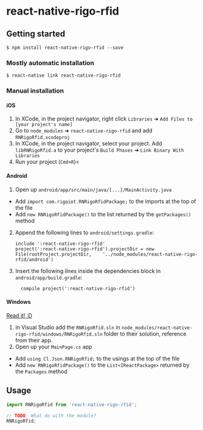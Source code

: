 
# react-native-rigo-rfid

## Getting started

`$ npm install react-native-rigo-rfid --save`

### Mostly automatic installation

`$ react-native link react-native-rigo-rfid`

### Manual installation


#### iOS

1. In XCode, in the project navigator, right click `Libraries` ➜ `Add Files to [your project's name]`
2. Go to `node_modules` ➜ `react-native-rigo-rfid` and add `RNRigoRfid.xcodeproj`
3. In XCode, in the project navigator, select your project. Add `libRNRigoRfid.a` to your project's `Build Phases` ➜ `Link Binary With Libraries`
4. Run your project (`Cmd+R`)<

#### Android

1. Open up `android/app/src/main/java/[...]/MainActivity.java`
  - Add `import com.rigoiot.RNRigoRfidPackage;` to the imports at the top of the file
  - Add `new RNRigoRfidPackage()` to the list returned by the `getPackages()` method
2. Append the following lines to `android/settings.gradle`:
  	```
  	include ':react-native-rigo-rfid'
  	project(':react-native-rigo-rfid').projectDir = new File(rootProject.projectDir, 	'../node_modules/react-native-rigo-rfid/android')
  	```
3. Insert the following lines inside the dependencies block in `android/app/build.gradle`:
  	```
      compile project(':react-native-rigo-rfid')
  	```

#### Windows
[Read it! :D](https://github.com/ReactWindows/react-native)

1. In Visual Studio add the `RNRigoRfid.sln` in `node_modules/react-native-rigo-rfid/windows/RNRigoRfid.sln` folder to their solution, reference from their app.
2. Open up your `MainPage.cs` app
  - Add `using Cl.Json.RNRigoRfid;` to the usings at the top of the file
  - Add `new RNRigoRfidPackage()` to the `List<IReactPackage>` returned by the `Packages` method


## Usage
```javascript
import RNRigoRfid from 'react-native-rigo-rfid';

// TODO: What do with the module?
RNRigoRfid;
```
  